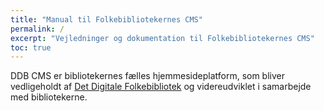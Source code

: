 ```yaml
---
title: "Manual til Folkebibliotekernes CMS"
permalink: /
excerpt: "Vejledninger og dokumentation til Folkebibliotekernes CMS"
toc: true
---
```

DDB CMS er bibliotekernes fælles hjemmesideplatform, som bliver vedligeholdt af [Det Digitale Folkebibliotek](https://detdigitalefolkebibliotek.dk/) og videreudviklet i samarbejde med bibliotekerne.  
